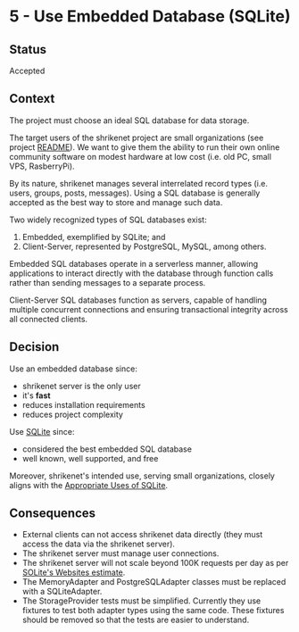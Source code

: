 # 5 - Use Embedded Database (SQLite)

## Status

Accepted

## Context

The project must choose an ideal SQL database for data storage.

The target users of the shrikenet project are small organizations (see
project [README][1]). We want to give them the ability to run their own
online community software on modest hardware at low cost (i.e. old PC,
small VPS, RasberryPi).

By its nature, shrikenet manages several interrelated record types (i.e.
users, groups, posts, messages). Using a SQL database is generally accepted
as the best way to store and manage such data.

Two widely recognized types of SQL databases exist:

1. Embedded, exemplified by SQLite; and
2. Client-Server, represented by PostgreSQL, MySQL, among others.

Embedded SQL databases operate in a serverless manner, allowing applications
to interact directly with the database through function calls rather than
sending messages to a separate process.

Client-Server SQL databases function as servers, capable of handling
multiple concurrent connections and ensuring transactional integrity across
all connected clients.

## Decision

Use an embedded database since:

- shrikenet server is the only user
- it's **fast**
- reduces installation requirements
- reduces project complexity

Use [SQLite][2] since:

- considered the best embedded SQL database
- well known, well supported, and free

Moreover, shrikenet's intended use, serving small organizations, closely
aligns with the [Appropriate Uses of SQLite][3].

## Consequences

- External clients can not access shrikenet data directly (they must access
  the data via the shrikenet server).
- The shrikenet server must manage user connections.
- The shrikenet server will not scale beyond 100K requests per day as per
  [SOLite's Websites estimate][3].
- The MemoryAdapter and PostgreSQLAdapter classes must be replaced with
  a SQLiteAdapter.
- The StorageProvider tests must be simplified. Currently they use fixtures
  to test both adapter types using the same code. These fixtures should be
  removed so that the tests are easier to understand.


[1]: ../../README.md
[2]: https://www.sqlite.org/index.html
[3]: https://www.sqlite.org/whentouse.html
